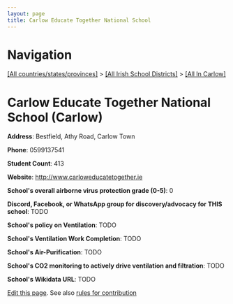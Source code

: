 ```yaml
---
layout: page
title: Carlow Educate Together National School
---
```

# Navigation

[[All countries/states/provinces]](../../..) > [[All Irish School Districts]](../..) > [[All In Carlow]](..)

# Carlow Educate Together National School (Carlow)

**Address**: Bestfield, Athy Road, Carlow Town

**Phone**: 0599137541

**Student Count**: 413

**Website**: <http://www.carloweducatetogether.ie>

**School's overall airborne virus protection grade (0-5)**: 0

**Discord, Facebook, or WhatsApp group for discovery/advocacy for THIS school**: TODO

**School's policy on Ventilation**: TODO

**School's Ventilation Work Completion**: TODO

**School's Air-Purification**: TODO

**School's CO2 monitoring to actively drive ventilation and filtration**: TODO

**School's Wikidata URL**: TODO


[Edit this page](https://github.com/ventilate-schools/Ireland/edit/main/./Carlow/Carlow_Educate_Together_National_School.md). See also [rules for contribution](../../../contribution-rules/)